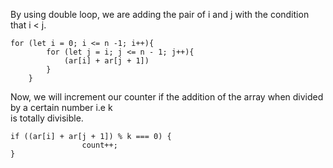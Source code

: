 By using double loop, we are adding the pair of i and j with the condition that i < j.</br>

```javascipt
for (let i = 0; i <= n -1; i++){
        for (let j = i; j <= n - 1; j++){
            (ar[i] + ar[j + 1])
        }
    }
```

Now, we will increment our counter if the addition of the array when divided by a certain number i.e k </br>
is totally divisible.

```javascipt
if ((ar[i] + ar[j + 1]) % k === 0) {
                count++;
}
```